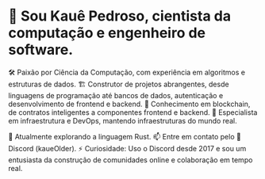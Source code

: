 # 👋 Sou Kauê Pedroso, cientista da computação e engenheiro de software.

🛠️ Paixão por Ciência da Computação, com experiência em algoritmos e estruturas de dados.
🏗️ Construtor de projetos abrangentes, desde linguagens de programação até bancos de dados, autenticação e desenvolvimento de frontend e backend.
🔗 Conhecimento em blockchain, de contratos inteligentes a componentes frontend e backend.
🏢 Especialista em infraestrutura e DevOps, mantendo infraestruturas do mundo real.

👤 Atualmente explorando a linguagem Rust.
📫 Entre em contato pelo 💬Discord (kaueOlder).
⚡ Curiosidade: Uso o Discord desde 2017 e sou um entusiasta da construção de comunidades online e colaboração em tempo real.
